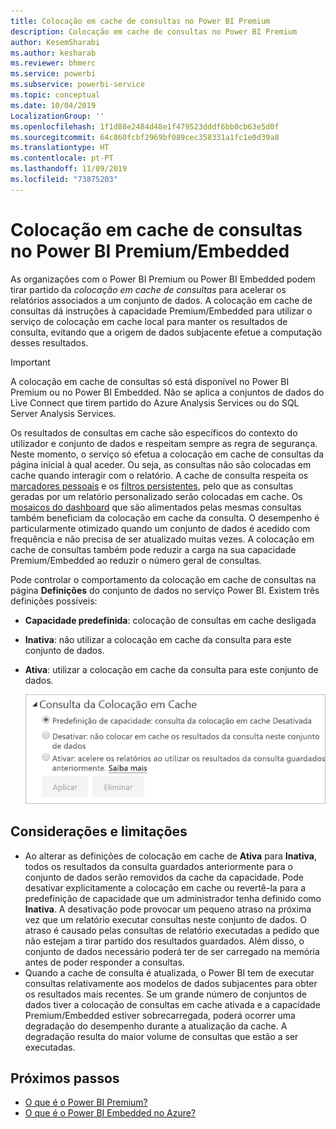 ```yaml
---
title: Colocação em cache de consultas no Power BI Premium
description: Colocação em cache de consultas no Power BI Premium
author: KesemSharabi
ms.author: kesharab
ms.reviewer: bhmerc
ms.service: powerbi
ms.subservice: powerbi-service
ms.topic: conceptual
ms.date: 10/04/2019
LocalizationGroup: ''
ms.openlocfilehash: 1f1d88e2484d48e1f479523dddf6bb0cb63e5d0f
ms.sourcegitcommit: 64c860fcbf2969bf089cec358331a1fc1e0d39a8
ms.translationtype: HT
ms.contentlocale: pt-PT
ms.lasthandoff: 11/09/2019
ms.locfileid: "73875203"
---
```

# <a name="query-caching-in-power-bi-premiumembedded"></a>Colocação em cache de consultas no Power BI Premium/Embedded

As organizações com o Power BI Premium ou Power BI Embedded podem tirar partido da *colocação em cache de consultas* para acelerar os relatórios associados a um conjunto de dados. A colocação em cache de consultas dá instruções à capacidade Premium/Embedded para utilizar o serviço de colocação em cache local para manter os resultados de consulta, evitando que a origem de dados subjacente efetue a computação desses resultados.

> [!IMPORTANT]
> A colocação em cache de consultas só está disponível no Power BI Premium ou no Power BI Embedded. Não se aplica a conjuntos de dados do Live Connect que tirem partido do Azure Analysis Services ou do SQL Server Analysis Services.

Os resultados de consultas em cache são específicos do contexto do utilizador e conjunto de dados e respeitam sempre as regra de segurança. Neste momento, o serviço só efetua a colocação em cache de consultas da página inicial à qual aceder. Ou seja, as consultas não são colocadas em cache quando interagir com o relatório. A cache de consulta respeita os [marcadores pessoais](consumer/end-user-bookmarks.md#personal-bookmarks) e os [filtros persistentes](https://powerbi.microsoft.com/blog/announcing-persistent-filters-in-the-service/), pelo que as consultas geradas por um relatório personalizado serão colocadas em cache. Os [mosaicos do dashboard](service-dashboard-tiles.md) que são alimentados pelas mesmas consultas também beneficiam da colocação em cache da consulta. O desempenho é particularmente otimizado quando um conjunto de dados é acedido com frequência e não precisa de ser atualizado muitas vezes. A colocação em cache de consultas também pode reduzir a carga na sua capacidade Premium/Embedded ao reduzir o número geral de consultas.

Pode controlar o comportamento da colocação em cache de consultas na página **Definições** do conjunto de dados no serviço Power BI. Existem três definições possíveis:

- **Capacidade predefinida**: colocação de consultas em cache desligada
- **Inativa**: não utilizar a colocação em cache da consulta para este conjunto de dados.
- **Ativa**: utilizar a colocação em cache da consulta para este conjunto de dados.

    ![Caixa de diálogo da colocação em cache da consulta](media/power-bi-query-caching/power-bi-query-3-options.png)

## <a name="considerations-and-limitations"></a>Considerações e limitações

- Ao alterar as definições de colocação em cache de **Ativa** para **Inativa**, todos os resultados da consulta guardados anteriormente para o conjunto de dados serão removidos da cache da capacidade. Pode desativar explicitamente a colocação em cache ou revertê-la para a predefinição de capacidade que um administrador tenha definido como **Inativa**. A desativação pode provocar um pequeno atraso na próxima vez que um relatório executar consultas neste conjunto de dados. O atraso é causado pelas consultas de relatório executadas a pedido que não estejam a tirar partido dos resultados guardados. Além disso, o conjunto de dados necessário poderá ter de ser carregado na memória antes de poder responder a consultas.
- Quando a cache de consulta é atualizada, o Power BI tem de executar consultas relativamente aos modelos de dados subjacentes para obter os resultados mais recentes. Se um grande número de conjuntos de dados tiver a colocação de consultas em cache ativada e a capacidade Premium/Embedded estiver sobrecarregada, poderá ocorrer uma degradação do desempenho durante a atualização da cache. A degradação resulta do maior volume de consultas que estão a ser executadas.

## <a name="next-steps"></a>Próximos passos

* [O que é o Power BI Premium?](service-premium-what-is.md)
* [O que é o Power BI Embedded no Azure?](developer/azure-pbie-what-is-power-bi-embedded.md)
